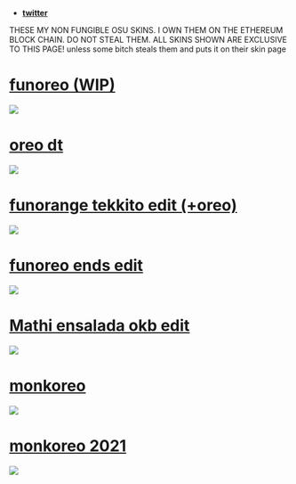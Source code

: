 * [**twitter**](https://twitter.com/kiritomc8023)

THESE MY NON FUNGIBLE OSU SKINS. I OWN THEM ON THE ETHEREUM BLOCK CHAIN. DO NOT STEAL THEM.
ALL SKINS SHOWN ARE EXCLUSIVE TO THIS PAGE! unless some bitch steals them and puts it on their skin page

# [funoreo (WIP)](https://ori09.s-ul.eu/L4Vc5Eme)
![](https://ori09.s-ul.eu/Z0OhtcUx)

# [oreo dt](https://ori09.s-ul.eu/VjRZ36BJ)
![](https://ori09.s-ul.eu/JAnAOJTY)

# [funorange tekkito edit (+oreo)](https://ori09.s-ul.eu/dE1YaPtV)
![](https://ori09.s-ul.eu/viITP1tl)

# [funoreo ends edit](https://ori09.s-ul.eu/8IuNboEF)
![](https://ori09.s-ul.eu/HInxTe8k)

# [Mathi ensalada okb edit](https://ori09.s-ul.eu/lHj4JhjX)
![](https://ori09.s-ul.eu/xQ6oIlfO)

# [monkoreo](https://ori09.s-ul.eu/FWutI8Y0)
![](https://ori09.s-ul.eu/Wfv0gAFv)

# [monkoreo 2021](https://ori09.s-ul.eu/hcXKzBxA)
![](https://ori09.s-ul.eu/eR1ou8r7)
